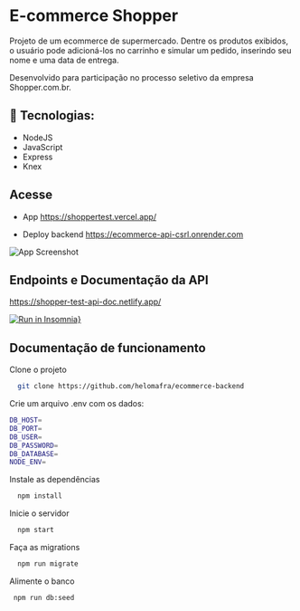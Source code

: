 # E-commerce Shopper

Projeto de um ecommerce de supermercado. Dentre os produtos exibidos, o usuário pode adicioná-los no carrinho e simular um pedido, inserindo seu nome e uma data de entrega.

Desenvolvido para participação no processo seletivo da empresa Shopper.com.br.

## 🚀 Tecnologias:

- NodeJS
- JavaScript
- Express
- Knex

## Acesse

- App
  https://shoppertest.vercel.app/

- Deploy backend
  https://ecommerce-api-csrl.onrender.com

![App Screenshot](https://i.imgur.com/jKjgwdJ.png)

## Endpoints e Documentação da API

https://shopper-test-api-doc.netlify.app/

[![Run in Insomnia}](https://insomnia.rest/images/run.svg)](https://insomnia.rest/run/?label=Shopper%20Test%20API&uri=https%3A%2F%2Fraw.githubusercontent.com%2Fhelomafra%2Fecommerce-backend%2Fmain%2Fexport-insomnia.json)

## Documentação de funcionamento

Clone o projeto

```bash
  git clone https://github.com/helomafra/ecommerce-backend
```

Crie um arquivo .env com os dados:

```bash
DB_HOST=
DB_PORT=
DB_USER=
DB_PASSWORD=
DB_DATABASE=
NODE_ENV=
```

Instale as dependências

```bash
  npm install
```

Inicie o servidor

```bash
  npm start
```

Faça as migrations

```bash
  npm run migrate
```

Alimente o banco

```bash
 npm run db:seed
```
